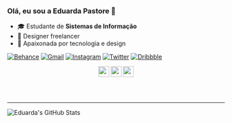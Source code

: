 ### Olá, eu sou a Eduarda Pastore 👋

- 🎓 Estudante de **Sistemas de Informação**
- 💼 Designer freelancer
- 🌟 Apaixonada por tecnologia e design

[![Behance](https://img.shields.io/badge/Behance-870BD3?style=for-the-badge&logo=behance&logoColor=white)](https://www.behance.net/eduardapastore)
[![Gmail](https://img.shields.io/badge/Gmail-870BD3?style=for-the-badge&logo=gmail&logoColor=white)](mailto:mepastore18@gmail.com)
[![Instagram](https://img.shields.io/badge/Instagram-870BD3?style=for-the-badge&logo=instagram&logoColor=white)](https://www.instagram.com/eduardadsg_/)
[![Twitter](https://img.shields.io/badge/Twitter-870BD3?style=for-the-badge&logo=twitter&logoColor=white)](https://x.com/eduardadsgs?t=ZjlEvtsccemgtWvwOhzvKA&s=09)
[![Dribbble](https://img.shields.io/badge/Dribbble-870BD3?style=for-the-badge&logo=dribbble&logoColor=white)](https://dribbble.com/edurdadsg)

<header>

<img width="25" height="25" src="https://cdn.jsdelivr.net/gh/devicons/devicon@latest/icons/figma/figma-original.svg" /> <img width="25" height="25" src="https://cdn.jsdelivr.net/gh/devicons/devicon@latest/icons/behance/behance-original.svg" /> <img  width="25" height="25" src="https://cdn.jsdelivr.net/gh/devicons/devicon@latest/icons/c/c-original.svg" />
          
</header>

---

![Eduarda's GitHub Stats](https://github-readme-stats.vercel.app/api?username=eduardapastore&show_icons=true&theme=midnight-purple&title_color=870BD3&icon_color=870BD3)
